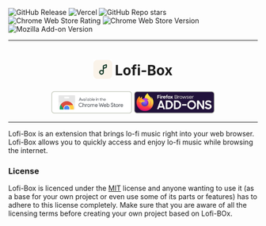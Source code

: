![GitHub Release](https://img.shields.io/github/v/release/sharukhi/lofi-box)
 ![Vercel](https://vercelbadge.vercel.app/api/sharukhi/lofi-box) ![GitHub Repo stars](https://img.shields.io/github/stars/sharukhi/lofi-box) ![Chrome Web Store Rating](https://img.shields.io/chrome-web-store/rating/fbogegnhfhlbdjjhompihcgcenhdclhj) ![Chrome Web Store Version](https://img.shields.io/chrome-web-store/v/fbogegnhfhlbdjjhompihcgcenhdclhj) ![Mozilla Add-on Version](https://img.shields.io/amo/v/lofi-box)




***
<h1 align="center">
<sub>
<img src="assets/icon.png" height="38" width="38">
</sub>
Lofi-Box
</h1>

<div align="center">
<a href="https://chromewebstore.google.com/detail/lofi-box/fbogegnhfhlbdjjhompihcgcenhdclhj"><img height="45px" src="assets/chrome_btn.png"></a>  <a href="https://addons.mozilla.org/en-US/firefox/addon/lofi-box/"><img height="45px" src="assets/firefox_btn.png"></a>
</div>

***

Lofi-Box is an extension that brings lo-fi music right into your web browser. Lofi-Box allows you to quickly access and enjoy lo-fi music while browsing the internet.



### License

Lofi-Box is licenced under the [MIT](/license.txt) license and anyone wanting to use it (as a base for your own project or even use some of its parts or features) has to adhere to this license completely. Make sure that you are aware of all the licensing terms before creating your own project based on Lofi-BOx.
